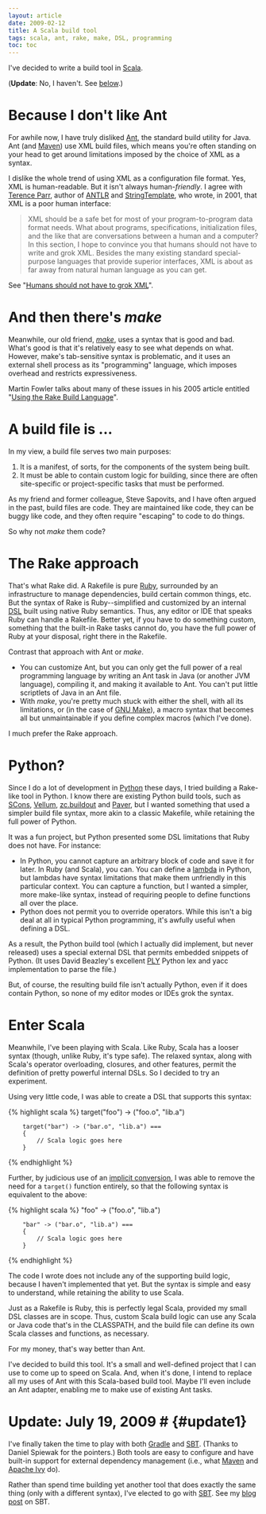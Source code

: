 ```yaml
---
layout: article
date: 2009-02-12
title: A Scala build tool
tags: scala, ant, rake, make, DSL, programming
toc: toc
---
```


I've decided to write a build tool in [Scala][].

(**Update**: No, I haven't. See [below](#update1).)

# Because I don't like Ant

For awhile now, I have truly disliked [Ant][], the standard build utility
for Java. Ant (and [Maven][]) use XML build files, which means you're often
standing on your head to get around limitations imposed by the choice of
XML as a syntax.

I dislike the whole trend of using XML as a configuration file format. Yes,
XML is human-readable. But it isn't always human-*friendly*. I agree with
[Terence Parr][], author of [ANTLR][] and [StringTemplate][], who wrote, in
2001, that XML is a poor human interface:

> XML should be a safe bet for most of your program-to-program data format
> needs. What about programs, specifications, initialization files, and the
> like that are conversations between a human and a computer? In this
> section, I hope to convince you that humans should not have to write and
> grok XML. Besides the many existing standard special-purpose languages
> that provide superior interfaces, XML is about as far away from natural
> human language as you can get.

See "[Humans should not have to grok XML][]".

# And then there's *make*

Meanwhile, our old friend, [*make*][], uses a syntax that is good and bad.
What's good is that it's relatively easy to see what depends on what.
However, make's tab-sensitive syntax is problematic, and it uses an
external shell process as its "programming" language, which imposes
overhead and restricts expressiveness.

Martin Fowler talks about many of these issues in his 2005 article entitled
"[Using the Rake Build Language][]".

# A build file is ...

In my view, a build file serves two main purposes:

1. It is a manifest, of sorts, for the components of the system being built.
2. It must be able to contain custom logic for building, since there are
   often site-specific or project-specific tasks that must be performed.

As my friend and former colleague, Steve Sapovits, and I have often
argued in the past, build files are code. They are maintained like
code, they can be buggy like code, and they often require
"escaping" to code to do things.

So why not *make* them code?

# The Rake approach

That's what Rake did. A Rakefile is pure
[Ruby][], surrounded by an infrastructure
to manage dependencies, build certain common things, etc. But the
syntax of Rake is Ruby--simplified and customized by an internal
[DSL][] built
using native Ruby semantics. Thus, any editor or IDE that speaks
Ruby can handle a Rakefile. Better yet, if you have to do something
custom, something that the built-in Rake tasks cannot do, you have
the full power of Ruby at your disposal, right there in the
Rakefile.

Contrast that approach with Ant or *make*.

* You can customize Ant, but you can only get the full power of a real
  programming language by writing an Ant task in Java (or another JVM
  language), compiling it, and making it available to Ant. You can't put
  little scriptlets of Java in an Ant file.
* With *make*, you're pretty much stuck with either the shell, with all its
  limitations, or (in the case of [GNU Make][]), a macro syntax that
  becomes all but unmaintainable if you define complex macros (which I've
  done).


I much prefer the Rake approach.

# Python?

Since I do a lot of development in [Python][] these days, I tried building
a Rake-like tool in Python. I know there are existing Python build tools,
such as [SCons][], [Vellum][], [zc.buildout][] and [Paver][], but I wanted
something that used a simpler build file syntax, more akin to a classic
Makefile, while retaining the full power of Python.

It was a fun project, but Python presented some DSL limitations
that Ruby does not have. For instance:

* In Python, you cannot capture an arbitrary block of code and save it for
  later. In Ruby (and Scala), you can. You can define a [lambda][] in
  Python, but lambdas have syntax limitations that make them unfriendly in
  this particular context. You can capture a function, but I wanted a
  simpler, more make-like syntax, instead of requiring people to define
  functions all over the place.
* Python does not permit you to override operators. While this isn't a big
  deal at all in typical Python programming, it's awfully useful when
  defining a DSL.

As a result, the Python build tool (which I actually did implement, but
never released) uses a special external DSL that permits embedded snippets
of Python. (It uses David Beazley's excellent [PLY][] Python lex and yacc
implementation to parse the file.)

But, of course, the resulting build file isn't actually Python, even if it
does contain Python, so none of my editor modes or IDEs grok the syntax.

# Enter Scala

Meanwhile, I've been playing with Scala. Like Ruby, Scala has a looser
syntax (though, unlike Ruby, it's type safe). The relaxed syntax, along
with Scala's operator overloading, closures, and other features, permit the
definition of pretty powerful internal DSLs. So I decided to try an
experiment.

Using very little code, I was able to create a DSL that supports this
syntax:

{% highlight scala %}
    target("foo") -> ("foo.o", "lib.a")
    
        target("bar") -> ("bar.o", "lib.a") ===
        {
            // Scala logic goes here
        }
{% endhighlight %}

Further, by judicious use of an [implicit conversion][], I was able to
remove the need for a `target()` function entirely, so that the following
syntax is equivalent to the above:

{% highlight scala %}
    "foo" -> ("foo.o", "lib.a")
    
        "bar" -> ("bar.o", "lib.a") ===
        {
            // Scala logic goes here
        }
{% endhighlight %}

The code I wrote does not include any of the supporting build logic,
because I haven't implemented that yet. But the syntax is simple and easy
to understand, while retaining the ability to use Scala.

Just as a Rakefile is Ruby, this is perfectly legal Scala, provided my
small DSL classes are in scope. Thus, custom Scala build logic can use any
Scala or Java code that's in the CLASSPATH, and the build file can define
its own Scala classes and functions, as necessary.

For my money, that's way better than Ant.

I've decided to build this tool. It's a small and well-defined project that
I can use to come up to speed on Scala. And, when it's done, I intend to
replace all my uses of Ant with this Scala-based build tool. Maybe I'll
even include an Ant adapter, enabling me to make use of existing Ant tasks.

# Update: July 19, 2009 # {#update1}

I've finally taken the time to play with both [Gradle][] and [SBT][].
(Thanks to Daniel Spiewak for the pointers.) Both tools are easy to
configure and have built-in support for external dependency management
(i.e., what [Maven][] and [Apache Ivy][] do).

Rather than spend time building yet another tool that does exactly the same
thing (only with a different syntax), I've elected to go with [SBT][]. See
my [blog post][] on SBT.

[Scala]: http://www.scala-lang.org/
[Ant]: http://ant.apache.org/
[Maven]: http://maven.apache.org/
[Python]: http://www.python.org/
[Terence Parr]: http://www.cs.usfca.edu/~parrt/
[ANTLR]: http://www.antlr.org/
[StringTemplate]: http://stringtemplate.org/
[Humans should not have to grok XML]: http://www.ibm.com/developerworks/xml/library/x-sbxml.html
[*make*]: http://en.wikipedia.org/wiki/Make_(software)
[Using the Rake Build Language]: http://martinfowler.com/articles/rake.html
[Ruby]: http://www.ruby-lang.org/
[DSL]: http://en.wikipedia.org/wiki/Domain-specific_language
[GNU Make]: http://www.gnu.org/software/make/
[SCons]: http://www.scons.org/
[Vellum]: http://www.zedshaw.com/projects/vellum/
[zc.buildout]: http://www.python.org/pypi/zc.buildout
[Paver]: http://www.blueskyonmars.com/projects/paver/
[lambda]: http://p-nand-q.com/python/stupid_lambda_tricks.html
[PLY]: http://www.dabeaz.com/ply/
[implicit conversion]: http://www.artima.com/weblogs/viewpost.jsp?thread=179766
[Gradle]: http://www.gradle.org/
[SBT]: http://code.google.com/p/simple-build-tool/
[Maven]: http://maven.apache.org/
[Apache Ivy]: http://ant.apache.org/ivy/
[SBT]: http://code.google.com/p/simple-build-tool/
[blog post]: /id/92/
